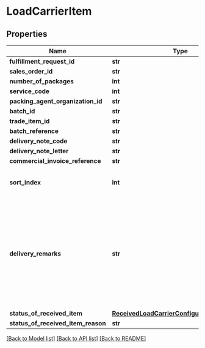 # LoadCarrierItem

## Properties
Name | Type | Description | Notes
------------ | ------------- | ------------- | -------------
**fulfillment_request_id** | **str** |  | 
**sales_order_id** | **str** |  | [optional] 
**number_of_packages** | **int** |  | 
**service_code** | **int** |  | [optional] 
**packing_agent_organization_id** | **str** |  | [optional] 
**batch_id** | **str** |  | 
**trade_item_id** | **str** |  | 
**batch_reference** | **str** |  | [optional] 
**delivery_note_code** | **str** |  | [optional] 
**delivery_note_letter** | **str** |  | [optional] 
**commercial_invoice_reference** | **str** |  | [optional] 
**sort_index** | **int** | The index related to the item&#x27;s position on the loadcarrier | [optional] 
**delivery_remarks** | **str** | The delivery remarks will be printed on the connect EAB document. A &#x60;NULL&#x60; value indicates the use of the default delivery remarks found in the FulfillmentRequest or will ignore the value in an update. | [optional] 
**status_of_received_item** | [**ReceivedLoadCarrierConfigurationItemStatus**](ReceivedLoadCarrierConfigurationItemStatus.md) |  | [optional] 
**status_of_received_item_reason** | **str** |  | [optional] 

[[Back to Model list]](../README.md#documentation-for-models) [[Back to API list]](../README.md#documentation-for-api-endpoints) [[Back to README]](../README.md)

